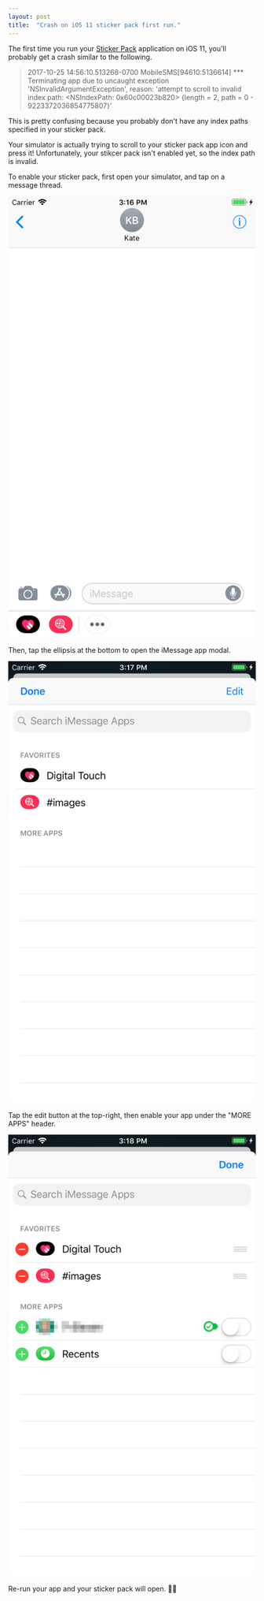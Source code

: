 ```yaml
---
layout: post
title:  "Crash on iOS 11 sticker pack first run."
---
```


The first time you run your [Sticker Pack](https://developer.apple.com/stickers/) application on iOS 11, you'll probably get a crash similar to the following.

> 2017-10-25 14:56:10.513268-0700 MobileSMS[94610:5136614] *** Terminating app due to uncaught exception 'NSInvalidArgumentException', reason: 'attempt to scroll to invalid index path: <NSIndexPath: 0x60c00023b820> {length = 2, path = 0 - 9223372036854775807}'

This is pretty confusing because you probably don't have any index paths specified in your sticker pack.

Your simulator is actually trying to scroll to your sticker pack app icon and press it! Unfortunately, your stikcer pack isn't enabled yet, so the index path is invalid.

To enable your sticker pack, first open your simulator, and tap on a message thread.

![Kate conversation](/img/sticker-crash/kate.png)

Then, tap the ellipsis at the bottom to open the iMessage app modal.

![iMessage app modal](/img/sticker-crash/modal.png)

Tap the edit button at the top-right, then enable your app under the "MORE APPS" header.

![Enable sticker pack](/img/sticker-crash/edit.png)

Re-run your app and your sticker pack will open. 👍🏼

